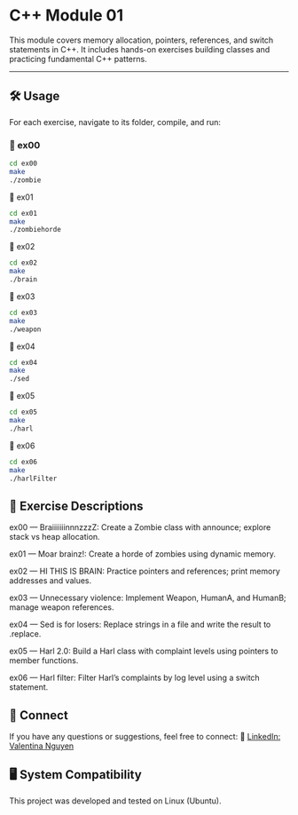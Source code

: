 # C++ Module 01

This module covers memory allocation, pointers, references, and switch statements in C++. It includes hands-on exercises building classes and practicing fundamental C++ patterns.

---

## 🛠️ Usage

For each exercise, navigate to its folder, compile, and run:

### 📂 ex00

```bash
cd ex00
make
./zombie
```
📂 ex01

```bash
cd ex01
make
./zombiehorde
```

📂 ex02

```bash
cd ex02
make
./brain
```

📂 ex03

```bash
cd ex03
make
./weapon
```

📂 ex04
```bash
cd ex04
make
./sed
```

📂 ex05
```bash
cd ex05
make
./harl
```
📂 ex06
```bash
cd ex06
make
./harlFilter
```

## 📝 Exercise Descriptions
ex00 — BraiiiiiiinnnzzzZ:
Create a Zombie class with announce; explore stack vs heap allocation.

ex01 — Moar brainz!:
Create a horde of zombies using dynamic memory.

ex02 — HI THIS IS BRAIN:
Practice pointers and references; print memory addresses and values.

ex03 — Unnecessary violence:
Implement Weapon, HumanA, and HumanB; manage weapon references.

ex04 — Sed is for losers:
Replace strings in a file and write the result to <filename>.replace.

ex05 — Harl 2.0:
Build a Harl class with complaint levels using pointers to member functions.

ex06 — Harl filter:
Filter Harl’s complaints by log level using a switch statement.


## 💼 Connect
If you have any questions or suggestions, feel free to connect: 🔗 [LinkedIn: Valentina Nguyen](https://www.linkedin.com/in/valentina-nguyen-tina/)

## 🖥️ System Compatibility
This project was developed and tested on Linux (Ubuntu).
